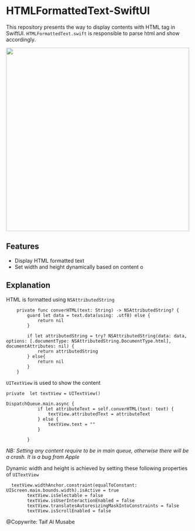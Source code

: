 # HTMLFormattedText-SwiftUI
This repository presents the way to display contents with HTML tag in SwiftUI. `HTMLFormattedText.swift` is responsible to parse html and show accordingly.

<image src="Image/Image.png" width=500>

## Features

- Display HTML formatted text
- Set width and height dynamically based on content o

## Explanation
HTML is formatted using `NSAttributedString`
```
    private func converHTML(text: String) -> NSAttributedString? {
        guard let data = text.data(using: .utf8) else {
            return nil
        }
        
        if let attributedString = try? NSAttributedString(data: data, options: [.documentType: NSAttributedString.DocumentType.html], documentAttributes: nil) {
            return attributedString
        } else{
            return nil
        }
    }
```

`UITextView` is used to show the content
```
private  let textView = UITextView()
```
 
```
DispatchQueue.main.async {
            if let attributeText = self.converHTML(text: text) {
                textView.attributedText = attributeText
            } else {
                textView.text = ""
            }
    
        }
```
*NB: Setting any content require to be in main queue, otherwise there will be a crash. It is a bug from Apple*

Dynamic width and height is achieved by setting these following properties of `UITextView`
```
  textView.widthAnchor.constraint(equalToConstant: UIScreen.main.bounds.width).isActive = true
        textView.isSelectable = false
        textView.isUserInteractionEnabled = false
        textView.translatesAutoresizingMaskIntoConstraints = false
        textView.isScrollEnabled = false
```
@Copywrite: Taif Al Musabe

